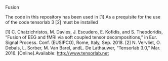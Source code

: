 Fusion


The code in this repository has been used in [1]
As a prequisite for the use of the code tensorlab 3 [2] must be installed




[1]	C.  Chatzichristos,  M.  Davies,  J.  Escudero,  E.  Kofidis,  and  S.  Theodoridis,  “Fusion  of  EEG and fMRI via soft coupled tensor decompositions,” in Eur.  Signal  Process.  Conf.  (EUSIPCO), Rome, Italy, Sep. 2018.
[2] N. Vervliet,  O. Debals,  L. Sorber,  M. Van Barel,  andL. De Lathauwer, “Tensorlab 3.0,” Mar. 2016. [Online].Available:  http://www.tensorlab.net
